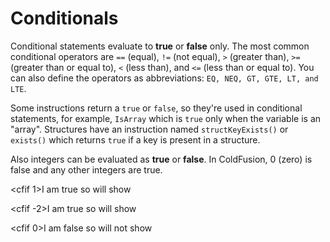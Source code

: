 # Conditionals

Conditional statements evaluate to **true** or **false** only. The most common conditional operators are `==` (equal), `!=` (not equal), `>` (greater than), `>=` (greater than or equal to), `<` (less than), and `<=` (less than or equal to). You can also define the operators as abbreviations: `EQ, NEQ, GT, GTE, LT, and LTE`. 

Some instructions return a `true` or `false`, so they're used in conditional statements, for example, `IsArray` which is `true` only when the variable is an "array". Structures have an instruction named `structKeyExists()` or `exists()` which returns `true` if a key is present in a structure.

Also integers can be evaluated as **true** or **false**. In ColdFusion, 0 (zero) is false and any other integers are true.

<cfif 1>I am true so will show</cfif>

<cfif -2>I am true so will show</cfif>

<cfif 0>I am false so will not show</cfif>